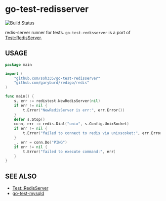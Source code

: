 # go-test-redisserver

[![Build Status](https://travis-ci.org/soh335/go-test-redisserver.png?branch=master)](https://travis-ci.org/soh335/go-test-redisserver)

redis-server runner for tests. ```go-test-redisserver``` is a port of [Test::RedisServer](https://github.com/typester/Test-RedisServer).

## USAGE

```go
package main

import (
	"github.com/soh335/go-test-redisserver"
	"github.com/garyburd/redigo/redis"
)

func main() {
	s, err := redistest.NewRedisServer(nil)
	if err != nil {
		t.Error("NewRedisServer is err:", err.Error())
	}
	defer s.Stop()
	conn, err := redis.Dial("unix", s.Config.UnixSocket)
	if err != nil {
		t.Error("failed to connect to redis via unixscoket:", err.Error())
	}
	_, err = conn.Do("PING")
	if err != nil {
		t.Error("failed to execute command:", err)
	}
}
```

## SEE ALSO

* [Test::RedisServer](https://github.com/typester/Test-RedisServer)
* [go-test-mysqld](https://github.com/lestrrat/go-test-mysqld)
